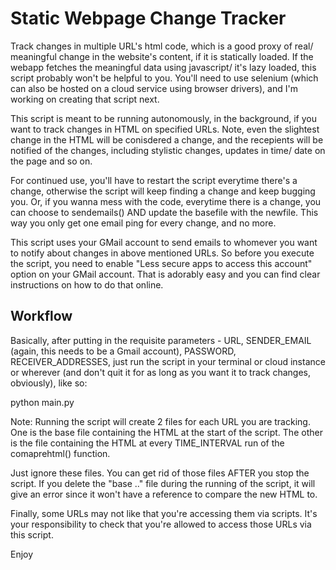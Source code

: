 # Static Webpage Change Tracker
Track changes in multiple URL's html code, which is a good proxy of real/ meaningful change in the website's content, if it is statically loaded. If the webapp fetches the meaningful data using javascript/ it's lazy loaded, this script probably won't be helpful to you. You'll need to use selenium (which can also be hosted on a cloud service using browser drivers), and I'm working on creating that script next.

This script is meant to be running autonomously, in the background, if you want to track changes in HTML on specified URLs. Note, even the slightest change in the HTML will be conisdered a change, and the recepients will be notified of the changes, including stylistic changes, updates in time/ date on the page and so on.

For continued use, you'll have to restart the script everytime there's a change, otherwise the script will keep finding a change and keep bugging you. Or, if you wanna mess with the code, everytime there is a change, you can choose to sendemails() AND update the basefile with the newfile. This way you only get one email ping for every change, and no more.

This script uses your GMail account to send emails to whomever you want to notify about changes in above mentioned URLs. So before you execute the script, you need to enable "Less secure apps to access this account" option on your GMail account. That is adorably easy and you can find clear instructions on how to do that online.

## Workflow
Basically, after putting in the requisite parameters - URL, SENDER_EMAIL (again, this needs to be a Gmail account), PASSWORD, RECEIVER_ADDRESSES, just run the script in your terminal or cloud instance or wherever (and don't quit it for as long as you want it to track changes, obviously), like so:

python main.py

Note: Running the script will create 2 files for each URL you are tracking. One is the base file containing the HTML at the start of the script. The other is the file containing the HTML at every TIME_INTERVAL run of the comaprehtml() function.

Just ignore these files. You can get rid of those files AFTER you stop the script. If you delete the "base .." file during the running of the script, it will give an error since it won't have a reference to compare the new HTML to.

Finally, some URLs may not like that you're accessing them via scripts. It's your responsibility to check that you're allowed to access those URLs via this script.

Enjoy
